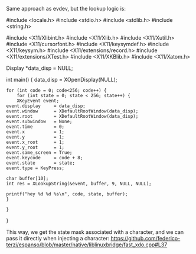 Same approach as evdev, but the lookup logic is:

#include <locale.h>
#include <stdio.h>
#include <stdlib.h>
#include <string.h>

#include <X11/Xlibint.h>
#include <X11/Xlib.h>
#include <X11/Xutil.h>
#include <X11/cursorfont.h>
#include <X11/keysymdef.h>
#include <X11/keysym.h>
#include <X11/extensions/record.h>
#include <X11/extensions/XTest.h>
#include <X11/XKBlib.h>
#include <X11/Xatom.h>

Display *data_disp = NULL;

int main() {
    data_disp = XOpenDisplay(NULL);

    for (int code = 0; code<256; code++) {
        for (int state = 0; state < 256; state++) {
        XKeyEvent event;
    event.display     = data_disp;
    event.window      = XDefaultRootWindow(data_disp);
    event.root        = XDefaultRootWindow(data_disp);
    event.subwindow   = None;
    event.time        = 0;
    event.x           = 1;
    event.y           = 1;
    event.x_root      = 1;
    event.y_root      = 1;
    event.same_screen = True;
    event.keycode     = code + 8;
    event.state       = state;
    event.type = KeyPress;

    char buffer[10];
    int res = XLookupString(&event, buffer, 9, NULL, NULL);

    printf("hey %d %d %s\n", code, state, buffer);
    }
    
    }
    
}


This way, we get the state mask associated with a character, and we can pass it directly when injecting a character:
https://github.com/federico-terzi/espanso/blob/master/native/liblinuxbridge/fast_xdo.cpp#L37